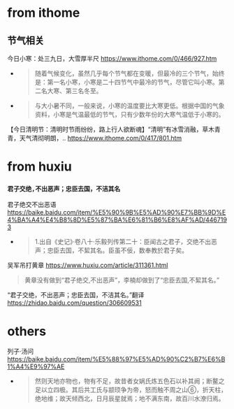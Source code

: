 
# from ithome

## 节气相关

今日小寒：处三九日，大雪厚半尺 https://www.ithome.com/0/466/927.htm
- > 随着气候变化，虽然几乎每个节气都在变暖，但最冷的三个节气，始终是：第一名小寒，小寒是二十四节气中最冷的节气，尽管它叫小寒。第二名大寒、第三名冬至。
- > 与大小暑不同，一般来说，小寒的温度要比大寒更低。根据中国的气象资料，小寒是气温最低的节气，只有少数年份的大寒气温低于小寒的。

【今日清明节：清明时节雨纷纷，路上行人欲断魂】“清明”有冰雪消融，草木青青，天气清彻明朗，.. https://www.ithome.com/0/417/801.htm

# from huxiu

### `君子交绝,不出恶声；忠臣去国，不洁其名`

君子绝交不出恶语 https://baike.baidu.com/item/%E5%90%9B%E5%AD%90%E7%BB%9D%E4%BA%A4%E4%B8%8D%E5%87%BA%E6%81%B6%E8%AF%AD/4467193
- > 1.出自《史记》·卷八十·乐毅列传第二十：臣闻古之君子，交绝不出恶声；忠臣去国，不絜其名。臣虽不佞，数奉教於君子矣。 

吴军吊打黄章 https://www.huxiu.com/article/311361.html
> 黄章没有做到“君子绝交,不出恶声”，李楠却做到了“忠臣去国,不絜其名。”

“君子交绝，不出恶声；忠臣去国，不洁其名。”翻译 https://zhidao.baidu.com/question/306609531

# others

列子·汤问 https://baike.baidu.com/item/%E5%88%97%E5%AD%90%C2%B7%E6%B1%A4%E9%97%AE
- > 然则天地亦物也，物有不足，故昔者女娲氏炼五色石以补其阙；断鳌之足以立四极。其后共工氏与颛顼争为帝，怒而触不周之山⑥，折天柱，绝地维；故天倾西北，日月辰星就焉；地不满东南，故百川水潦归焉。
